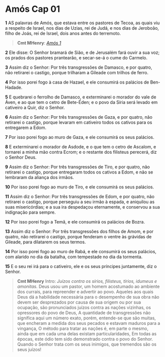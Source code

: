 # Amós Cap 01

**1** 	AS palavras de Amós, que estava entre os pastores de Tecoa, as quais viu a respeito de Israel, nos dias de Uzias, rei de Judá, e nos dias de Jeroboão, filho de Joás, rei de Israel, dois anos antes do terremoto.

> **Cmt MHenry**: *[Amós 1](../30A-Am/01.md#0)*

**2** 	Ele disse: O Senhor bramará de Sião, e de Jerusalém fará ouvir a sua voz; os prados dos pastores prantearão, e secar-se-á o cume do Carmelo.

**3** 	Assim diz o Senhor: Por três transgressões de Damasco, e por quatro, não retirarei o castigo, porque trilharam a Gileade com trilhos de ferro.

**4** 	Por isso porei fogo à casa de Hazael, e ele consumirá os palácios de Ben-Hadade.

**5** 	E quebrarei o ferrolho de Damasco, e exterminarei o morador do vale de Áven, e ao que tem o cetro de Bete-Éden; e o povo da Síria será levado em cativeiro a Quir, diz o Senhor.

**6** 	Assim diz o Senhor: Por três transgressões de Gaza, e por quatro, não retirarei o castigo, porque levaram em cativeiro todos os cativos para os entregarem a Edom.

**7** 	Por isso porei fogo ao muro de Gaza, e ele consumirá os seus palácios.

**8** 	E exterminarei o morador de Asdode, e o que tem o cetro de Ascalom, e tornarei a minha mão contra Ecrom; e o restante dos filisteus perecerá, diz o Senhor Deus.

**9** 	Assim diz o Senhor: Por três transgressões de Tiro, e por quatro, não retirarei o castigo, porque entregaram todos os cativos a Edom, e não se lembraram da aliança dos irmãos.

**10** 	Por isso porei fogo ao muro de Tiro, e ele consumirá os seus palácios.

**11** 	Assim diz o Senhor: Por três transgressões de Edom, e por quatro, não retirarei o castigo, porque perseguiu a seu irmão à espada, e aniquilou as suas misericórdias; e a sua ira despedaçou eternamente, e conservou a sua indignação para sempre.

**12** 	Por isso porei fogo a Temã, e ele consumirá os palácios de Bozra.

**13** 	Assim diz o Senhor: Por três transgressões dos filhos de Amom, e por quatro, não retirarei o castigo, porque fenderam o ventre às grávidas de Gileade, para dilatarem os seus termos.

**14** 	Por isso porei fogo ao muro de Rabá, e ele consumirá os seus palácios, com alarido no dia da batalha, com tempestade no dia da tormenta.

**15** 	E o seu rei irá para o cativeiro, ele e os seus príncipes juntamente, diz o Senhor.


> **Cmt MHenry** Intro: *Juízos contra os sírios, filisteus, tírios, idumeus e amonitas.* Deus usou um pastor, um homem acostumado ao ambiente dos currais, para repreender e advertir ao povo. Aqueles aos quais Deus dá a habilidade necessária para o desempenho de sua obra não devem ser desprezados por causa de sua origem ou por sua ocupação, são pronunciados juízos contra as nações vizinhas, os opressores do povo de Deus, A quantidade de transgressões não significa aqui um número exato, porém, entende-se que são muitas, que encheram a medida dos seus pecados e estavam maduros para a vingança, O método para tratar as nações é, em parte o mesmo, ainda que em cada uma delas existam particularidades, Em todas as épocas, este ódio tem sido demonstrado contra o povo do Senhor. Quando o Senhor trata com os seus inimigos, que tremendos são os seus juízos!